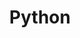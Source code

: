 ---
title: "Python"
layout: category
permalink: /categories/python/
author_profile: true
taxonomy: Python
sidebar:
  nav: "categories"
--- 